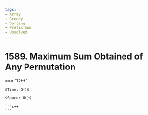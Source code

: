 ```yaml
---
tags:
- Array
- Greedy
- Sorting
- Prefix Sum
- Unsolved
---
```



# 1589. Maximum Sum Obtained of Any Permutation

=== "C++"

    $Time: O()$

    $Space: O()$

    ```c++
    ```